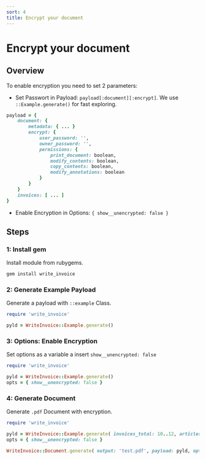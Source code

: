 ```yaml
---
sort: 4
title: Encrypt your document
---
```


# Encrypt your document

## Overview

To enable encryption you need to set 2 parameters:
- Set Passwort in Payload: `payload[:document][:encrypt]`. We use `::Example.generate()` for fast exploring.

```ruby
payload = {
    document: {
        metadata: { ... }
        encrypt: {
            user_password: '',
            owner_password: '',
            permissions: {
                print_document: boolean,
                modify_contents: boolean,
                copy_contents: boolean,
                modify_annotations: boolean
            }
        }
    }
    invoices: [ ... ]
}
```

- Enable Encryption in Options: `{ show__unencrypted: false }`



## Steps

### 1: Install gem
Install module from rubygems.

```bash
gem install write_invoice
```


### 2: Generate Example Payload
Generate a payload with `::example` Class.

```ruby
require 'write_invoice'

pyld = WriteInvoice::Example.generate()
```


### 3: Options: Enable Encryption
Set options as a variable a insert `show__unencrypted: false`

```ruby
require 'write_invoice'

pyld = WriteInvoice::Example.generate()
opts = { show__unencrypted: false }

```


### 4: Generate Document
Generate `.pdf` Document with encryption.

```ruby
require 'write_invoice'

pyld = WriteInvoice::Example.generate( invoices_total: 10..12, articles_total: 5..10 )
opts = { show__unencrypted: false }

WriteInvoice::Document.generate( output: 'test.pdf', payload: pyld, options: opts )
```
